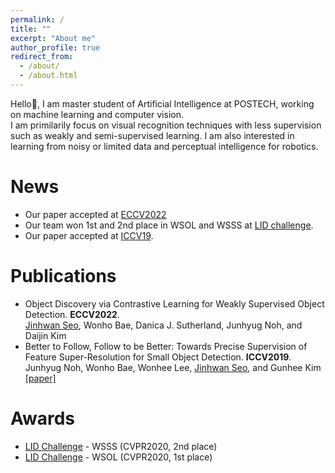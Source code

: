 ```yaml
---
permalink: /
title: ""
excerpt: "About me"
author_profile: true
redirect_from: 
  - /about/
  - /about.html
---
```


Hello:wave:, I am master student of Artificial Intelligence at POSTECH, working on machine learning and computer vision.  
I am primilarily focus on visual recognition techniques with less supervision such as weakly and semi-supervised learning.
I am also interested in learning from noisy or limited data and perceptual intelligence for robotics.
<!---It leads me to think about follow-up research directions: 1. Learning from noisy labels 2. Perceptual intelligence for robotics.-->

News
======
* Our paper accepted at [ECCV2022](/publication/2022-wsod)
* Our team won 1st and 2nd place in WSOL and WSSS at [LID challenge](https://lidchallenge.github.io/).  
* Our paper accepted at [ICCV19](/publication/2019-smallobject).

Publications
======
* Object Discovery via Contrastive Learning for Weakly Supervised Object Detection. **ECCV2022**.  
<u>Jinhwan Seo</u>, Wonho Bae, Danica J. Sutherland, Junhyug Noh, and Daijin Kim
* Better to Follow, Follow to be Better: Towards Precise Supervision of Feature Super-Resolution for Small Object Detection. **ICCV2019**.  
Junhyug Noh, Wonho Bae, Wonhee Lee, <u>Jinhwan Seo</u>, and Gunhee Kim  
[[paper]](https://openaccess.thecvf.com/content_ICCV_2019/papers/Noh_Better_to_Follow_Follow_to_Be_Better_Towards_Precise_Supervision_ICCV_2019_paper.pdf)

Awards
======
* [LID Challenge](https://lidchallenge.github.io/) - WSSS (CVPR2020, 2nd place)
* [LID Challenge](https://lidchallenge.github.io/) - WSOL (CVPR2020, 1st place)  
